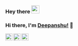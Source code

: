### Hey there <img src="https://media.giphy.com/media/hvRJCLFzcasrR4ia7z/giphy.gif" width="25px">
### Hi there, I'm [Deepanshu!](https://github.com/DeepanshuAhuja2003) 👋

<a href="https://discord.com/channels/@me">
  <img align="left" alt="Deepanshu's Discord" width="22px" src="https://raw.githubusercontent.com/peterthehan/peterthehan/master/assets/discord.svg" />
</a>
<a href="https://www.instagram.com/i_deepanshu_ahuja/?hl=en">
  <img align="left" alt=" | Instagram" width="22px" src="https://img.icons8.com/doodle/50/000000/instagram.png" />
</a>
<a href="https://https://www.linkedin.com/in/deepanshu-ahuja-8315521b8/">
    <img align="left" alt="Himanshu's LinkedIN" width="22px" src="https://raw.githubusercontent.com/peterthehan/peterthehan/master/assets/linkedin.svg" />
  </a>
